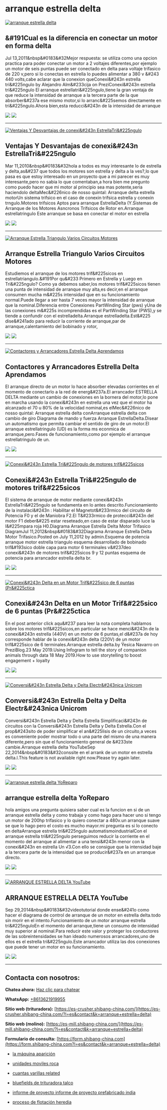 # arranque estrella delta

<a href="https://swt.shibang-china.com/?l=es&img&k=arranque+estrella+delta" target="_blank">![arranque estrella delta](http://static.shibang-china.com/all-800x300/1266.jpg)</a>

## &#191Cual es la diferencia en conectar un motor en forma delta
Jul 13,2011&nbsp&#0183&#32Mejor respuesta: se utiliza como una opcion practica para poder conectar un motor a 2 voltajes diferentes,por ejemplo un motor de seis puntas puede ser conectado en delta para voltaje trifasico de 220 v,pero si lo conectas en estrella lo puedes alimentar a 380 v &#243 440 volts,cabe aclarar que la conexion queConexi&#243n estrella tri&#225ngulo by Alejandro Alm&#233cija on PreziConexi&#243n estrella tri&#225ngulo El arranque estrellatri&#225ngulo,tiene la gran ventaja de que reduce la intensidad de arranque a la tercera parte de la que absorber&#237a ese mismo motor,si lo arranc&#225semos directamente en tri&#225ngulo.Ahora bien,esta reducci&#243n de la intensidad de arranque


<a href="https://whatsapp.shibangsoft.com/WhatsApp.php" target="_blank" title="WhatsApp">![](http://static.shibang-china.com/icon/whatsapp.png)</a> <a href="https://swt.shibang-china.com/?l=es&icon&k=arranque+estrella+delta" target="_blank">![](http://static.shibang-china.com/icon/chat-es.png)</a>

---

<a href="https://swt.shibang-china.com/?l=es&img&k=arranque+estrella+delta" target="_blank">![Ventajas Y Desvantajas de conexi&#243n EstrellaTri&#225ngulo](http://static.shibang-china.com/all-800x300/821.jpg)</a>

## Ventajas Y Desvantajas de conexi&#243n EstrellaTri&#225ngulo
Mar 11,2010&nbsp&#0183&#32hola a todos es muy interesante lo de estrella y delta,as&#237 que todos los motores son estrella y delta a la ves?,lo que pasa es que estoy interesado en un proyecto que a mi parecer es muy interesante,pero no sabia lo que comentaban,a hora bien me pregunto como puedo hacer que mi motor al principio sea mas potente,seria haciendolo deltaMec&#226nico de nosso quintal: Arranque delta estrella motorUn sistema trifsico en el caso de conexin trifsica estrella y conexin trngulo.Motores trifsicos Aptos para arranque EstrellaDelta (Y.Sistemas de Arranque de los Motores Asncronos Trifsicos de Rotor en.Arranque estrellatringulo Este arranque se basa en conectar el motor en estrella


<a href="https://whatsapp.shibangsoft.com/WhatsApp.php" target="_blank" title="WhatsApp">![](http://static.shibang-china.com/icon/whatsapp.png)</a> <a href="https://swt.shibang-china.com/?l=es&icon&k=arranque+estrella+delta" target="_blank">![](http://static.shibang-china.com/icon/chat-es.png)</a>

---

<a href="https://swt.shibang-china.com/?l=es&img&k=arranque+estrella+delta" target="_blank">![Arranque Estrella Triangulo Varios Circuitos Motores](http://static.shibang-china.com/all-800x300/940.jpg)</a>

## Arranque Estrella Triangulo Varios Circuitos Motores
Estudiemos el arranque de los motores trif&#225sicos en estrellatriangulo.&#191Por qu&#233 Primero en Estrella y Luego en Tri&#225ngulo? Como ya debemos saber,los motores trif&#225sicos tienen una punta de intensidad de arranque muy alta,es decir,en el arranque consumen mucha m&#225s intensidad que en su funcionamiento normal.Puede llegar a ser hasta 7 veces mayor la intensidad de arranque que la nominal.Diferencia entre Conexiones PartWinding Star (pws) yUna de las conexiones m&#225s incomprendidas es el PartWinding Star (PWS),y se tiende a confundir con el estrelladelta.Arranque estrelladelta.Est&#225 dise&#241ado para reducir la corriente de arranque,par de arranque,calentamiento del bobinado y rotor,


<a href="https://whatsapp.shibangsoft.com/WhatsApp.php" target="_blank" title="WhatsApp">![](http://static.shibang-china.com/icon/whatsapp.png)</a> <a href="https://swt.shibang-china.com/?l=es&icon&k=arranque+estrella+delta" target="_blank">![](http://static.shibang-china.com/icon/chat-es.png)</a>

---

<a href="https://swt.shibang-china.com/?l=es&img&k=arranque+estrella+delta" target="_blank">![Contactores y Arrancadores Estrella Delta Aprendamos](http://static.shibang-china.com/all-800x300/644.jpg)</a>

## Contactores y Arrancadores Estrella Delta Aprendamos
El arranque directo de un motor lo hace absorber elevadas corrientes en el momento de conectarlo a la red de energ&#237a.El arrancador ESTRELLA DELTA mediante un cambio de conexiones en la bornera del motor,lo pone en marcha usando la conexi&#243n en estrella una vez que el motor ha alcanzado el 70 u 80% de la velocidad nominal,es elMec&#226nico de nosso quintal: Arranque estrella delta conArranque estrella delta con cambio de giro Diagrama de mando y fuerza Arranque EstrellaDelta.Disear un automatismo que permita cambiar el sentido de giro de un motor.El arranque estrellatringulo (UD) es la forma ms econmica de arranque,pero.Fases de funcionamiento,como por ejemplo el arranque estrellatringulo de un.


<a href="https://whatsapp.shibangsoft.com/WhatsApp.php" target="_blank" title="WhatsApp">![](http://static.shibang-china.com/icon/whatsapp.png)</a> <a href="https://swt.shibang-china.com/?l=es&icon&k=arranque+estrella+delta" target="_blank">![](http://static.shibang-china.com/icon/chat-es.png)</a>

---

<a href="https://swt.shibang-china.com/?l=es&img&k=arranque+estrella+delta" target="_blank">![Conexi&#243n Estrella Tri&#225ngulo de motores trif&#225sicos](http://static.shibang-china.com/all-800x300/1224.jpg)</a>

## Conexi&#243n Estrella Tri&#225ngulo de motores trif&#225sicos
El sistema de arranque de motor mediante conexi&#243n EstrellaTri&#225ngulo se fundamenta en lo antes descrito.Funcionamiento de la instalaci&#243n : Habilitar el Magnetot&#233rmico del circuito de Potencia F0 y el de Maniobra F2.El T&#233rmico de protecci&#243n del motor F1 deber&#225 estar reseteado,en caso de estar disparado luce la l&#225mpara roja H0.Diagrama Arranque Estrella Delta Motor Trifasico DiagramJul 11,2012&nbsp&#0183&#32Diagrama Arranque Estrella Delta Motor Trifasico.Posted on July 11,2012 by admin.Esquema de potencia arranque motor estrella triangulo esquema desarrollado de bobinado trif&#193sico doble capa para motor 6 terminales v&#237deo conexi&#243n de motores trif&#225sicos 9 y 12 puntas esquema de potencia para arrancador estrella delta br.


<a href="https://whatsapp.shibangsoft.com/WhatsApp.php" target="_blank" title="WhatsApp">![](http://static.shibang-china.com/icon/whatsapp.png)</a> <a href="https://swt.shibang-china.com/?l=es&icon&k=arranque+estrella+delta" target="_blank">![](http://static.shibang-china.com/icon/chat-es.png)</a>

---

<a href="https://swt.shibang-china.com/?l=es&img&k=arranque+estrella+delta" target="_blank">![Conexi&#243n Delta en un Motor Trif&#225sico de 6 puntas (Pr&#225ctica](http://static.shibang-china.com/all-800x300/1115.jpg)</a>

## Conexi&#243n Delta en un Motor Trif&#225sico de 6 puntas (Pr&#225ctica
En el post anterior click aqu&#237 para leer la nota completa hablamos sobre los motores trif&#225sicos,en particular se hace menci&#243n de la conexi&#243n estrella (440V) en un motor de 6 puntas,el d&#237a de hoy corresponde hablar de la conexi&#243n delta (220V) de un motor trif&#225sico de 6 terminales.Arranque estrella delta.by Ÿesica Navarro on PreziBlog.23 May 2019.Using Infogram to tell the story of companion animals through data 18 May 2019.How to use storytelling to boost engagement + loyalty


<a href="https://whatsapp.shibangsoft.com/WhatsApp.php" target="_blank" title="WhatsApp">![](http://static.shibang-china.com/icon/whatsapp.png)</a> <a href="https://swt.shibang-china.com/?l=es&icon&k=arranque+estrella+delta" target="_blank">![](http://static.shibang-china.com/icon/chat-es.png)</a>

---

<a href="https://swt.shibang-china.com/?l=es&img&k=arranque+estrella+delta" target="_blank">![Conversi&#243n Estrella Delta y Delta Electr&#243nica Unicrom](http://static.shibang-china.com/all-800x300/483.jpg)</a>

## Conversi&#243n Estrella Delta y Delta Electr&#243nica Unicrom
Conversi&#243n Estrella Delta y Delta Estrella Simplificaci&#243n de circuitos con la Conversi&#243n Estrella Delta y Delta Estrella.Con el prop&#243sito de poder simplificar el an&#225lisis de un circuito,a veces es conveniente poder mostrar todo o una parte del mismo de una manera diferente,pero sin que el funcionamiento general de &#233ste cambie.Arranque estrella delta YouTubeSep 22,2014&nbsp&#0183&#32conssite en el arrank de un motor en estrella delta.l.This feature is not available right now.Please try again later.


<a href="https://whatsapp.shibangsoft.com/WhatsApp.php" target="_blank" title="WhatsApp">![](http://static.shibang-china.com/icon/whatsapp.png)</a> <a href="https://swt.shibang-china.com/?l=es&icon&k=arranque+estrella+delta" target="_blank">![](http://static.shibang-china.com/icon/chat-es.png)</a>

---

<a href="https://swt.shibang-china.com/?l=es&img&k=arranque+estrella+delta" target="_blank">![arranque estrella delta YoReparo](http://static.shibang-china.com/all-800x300/915.jpg)</a>

## arranque estrella delta YoReparo
hola amigos una pregunta quisiera saber cual es la funcion en si de un arranque estrella delta y como trabaja y como hago para hacer uno si tengo un motor de 200hp trifasico y lo quiero conectar a 480v.un arranque suave se que lo hago pero el costo es mucho mayor.mi pregunta es si lo conecto en deltaArranque estrella tri&#225ngulo automatismoindustrialCon el arranque estrella tri&#225ngulo perseguimos reducir la corriente en el momento del arranque al alimentar a una tensi&#243n menor con la conexi&#243n en estrella Un √3.Con ello se consigue que la intensidad baje a la tercera parte de la intensidad que se producir&#237a en un arranque directo.


<a href="https://whatsapp.shibangsoft.com/WhatsApp.php" target="_blank" title="WhatsApp">![](http://static.shibang-china.com/icon/whatsapp.png)</a> <a href="https://swt.shibang-china.com/?l=es&icon&k=arranque+estrella+delta" target="_blank">![](http://static.shibang-china.com/icon/chat-es.png)</a>

---

<a href="https://swt.shibang-china.com/?l=es&img&k=arranque+estrella+delta" target="_blank">![ARRANQUE ESTRELLA DELTA YouTube](http://static.shibang-china.com/all-800x300/886.jpg)</a>

## ARRANQUE ESTRELLA DELTA YouTube
Sep 29,2014&nbsp&#0183&#32videotutorial donde ense&#241o como hacer el diagrama de control de arranque de un motor en estrella delta.todo sin morir en el intento.Funcionamiento de un motor arranque estrella tri&#225nguloEn el momento del arranque,tiene un consumo de intensidad muy superior al nominal.Para reducir este valor y proteger los conductores de las sobreintensidades se han ideado numerosos arrancadores,uno de ellos es el estrella tri&#225ngulo.Este arrancador utiliza las dos conexiones que puede tener un motor en su funcionamiento.


<a href="https://whatsapp.shibangsoft.com/WhatsApp.php" target="_blank" title="WhatsApp">![](http://static.shibang-china.com/icon/whatsapp.png)</a> <a href="https://swt.shibang-china.com/?l=es&icon&k=arranque+estrella+delta" target="_blank">![](http://static.shibang-china.com/icon/chat-es.png)</a>

---
## Contacta con nosotros:

**Chatea ahora:** [Haz clic para chatear](https://swt.shibang-china.com?l=es&contact&k=arranque+estrella+delta)

**WhatsApp:**  [+8613621919955](https://whatsapp.shibangsoft.com/WhatsApp.php)

**Sitio web (trituradora):** [https://es-crusher.shibang-china.com/](https://es-crusher.shibang-china.com/?l=es&contact&k=arranque+estrella+delta)

**Sitio web (molino):** [https://es-mill.shibang-china.com/](https://es-mill.shibang-china.com/?l=es&contact&k=arranque+estrella+delta)

**Formulario de consulta:** [https://form.shibang-china.com](https://form.shibang-china.com?l=es&contact&k=arranque+estrella+delta)

* [la máquina aparición](../95/la%20m%C3%A1quina%20aparici%C3%B3n.md)

* [unidades moviles roca](../84/unidades%20moviles%20roca.md)

* [cuantas varillas related](../83/cuantas%20varillas%20related.md)

* [bluefields de trituradora talco](../90/bluefields%20de%20trituradora%20talco.md)

* [informe de proyecto informe de proyecto prefabricado india](../82/informe%20de%20proyecto%20informe%20de%20proyecto%20prefabricado%20india.md)

* [proceso de flotación heredia](../95/proceso%20de%20flotaci%C3%B3n%20heredia.md)